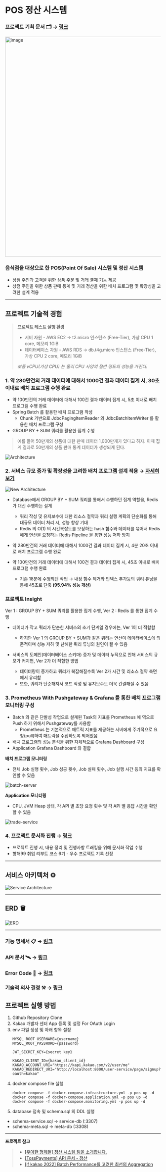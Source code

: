 # POS 정산 시스템 
### 프로젝트 기획 문서 🗂️ → [링크](https://yuseogi0218.notion.site/POS-1615a0fb769580e39a1efa20872be862)
<img width="711" alt="image" src="https://github.com/user-attachments/assets/1bb8ade1-0c61-473b-9ce9-91119aaa6044" />

### 음식점을 대상으로 한 POS(Point Of Sale) 시스템 및 정산 시스템
- 상점 주인과 고객을 위한 상품 주문 및 거래 결제 기능 제공 
- 상점 주인을 위한 상품 판매 통계 및 거래 정산을 위한 배치 프로그램 및 확장성을 고려한 설계 적용 

---
## 프로젝트 기술적 경험
> **프로젝트 테스트 실행 환경**
> - 서버 자원 - AWS EC2 → t2.micro 인스턴스 (Free-Tier), 가상 CPU 1 core, 메모리 1GiB
> - 데이터베이스 자원 - AWS RDS → db.t4g.micro 인스턴스 (Free-Tier), 가상 CPU 2 core, 메모리 1GiB
> 
> *보통 vCPU(가상 CPU) 는 물리 CPU 사양의 절반 정도의 성능을 가진다.*
### 1. 약 280만건의 거래 데이터에 대해서 1000건 결과 데이터 집계 시, 30초 이내로 배치 프로그램 수행 완료
- 약 100만건의 거래 데이터에 대해서 100건 결과 데이터 집계 시, 5초 이내로 배치 프로그램 수행 완료
- Spring Batch 를 활용한 배치 프로그램 작성
  - Chunk 기반으로 JdbcPagingItemReader 와 JdbcBatchItemWriter 를 활용한 배치 프로그램 구성  
- GROUP BY + SUM 쿼리를 활용한 집계 수행
> 예를 들어 50만개의 상품에 대한 판매 데이터 1,000만개가 있다고 하자. 이때 집계 결과로 50만개의 상품 판매 통계 데이터가 생성되게 된다.

![Architecture](https://github.com/user-attachments/assets/5eb9c3fd-7e20-44e0-9930-fba6973f36be)


### 2. 서비스 규모 증가 및 확장성을 고려한 배치 프로그램 설계 적용 → [자세히 보기](https://yuseogi0218.notion.site/Batch-Server-17a5a0fb769580e8b291c483422351d9)
![New Architecture](https://github.com/user-attachments/assets/e75c6491-e747-4258-aadf-9a7c8d9e30d4)

- Database에서 GROUP BY + SUM 쿼리를 통해서 수행하던 집계 역할을, Redis 가 대신 수행하는 설계
  - 쿼리 작성 및 유지보수에 대한 리소스 절약과 쿼리 실행 계획의 단순화를 통해 대규모 데이터 처리 시, 성능 향상 기대
  - Redis 의 O(1) 의 시간복잡도를 보장하는 hash 함수와 데이터를 묶어서 Redis 에게 연산을 요청하는 Redis Pipeline 을 통한 성능 저하 방지


- 약 280만건의 거래 데이터에 대해서 1000건 결과 데이터 집계 시, 4분 20초 이내로 배치 프로그램 수행 완료
- 약 100만건의 거래 데이터에 대해서 100건 결과 데이터 집계 시, 45초 이내로 배치 프로그램 수행 완료
  - 기존 18분에 수행되던 작업 → 내장 함수 제거와 인덱스 추가등의 쿼리 튜닝을 통해 45초로 단축 **(95.94% 성능 개선)**

### 프로젝트 Insight 
Ver 1 : GROUP BY + SUM 쿼리를 활용한 집계 수행, Ver 2 : Redis 를 통한 집계 수행
- 데이터가 작고 쿼리가 단순한 서비스의 초기 단계일 경우에는, Ver 1이 더 적합함
  - 하지만 Ver 1 의 GROUP BY + SUM과 같은 쿼리는 연산이 데이터베이스에 의존적이며 성능 저하 및 난해한 쿼리 튜닝의 원인이 될 수 있음


- 서비스의 도메인(데이터베이스 스키마) 증가 및 데이터 누적으로 인해 서비스의 규모가 커지면, Ver 2가 더 적합한 방법
  - 데이터량이 증가하고 쿼리가 복잡해질수록 Ver 2가 시간 및 리소스 절약 측면에서 유리함
  - 또한, 쿼리가 단순해져서 코드 작성 및 유지보수도 더욱 간결해질 수 있음

### 3. Prometheus With Pushgateway & Grafana 를 통한 배치 프로그램 모니터링 구성
- Batch 와 같은 단발성 작업으로 설계된 Task의 지표를 Prometheus 에 역으로 Push 하기 위해서 Pushgateway를 사용함
  - Prometheus 는 기본적으로 매트릭 지표를 제공하는 서버에게 주기적으로 요청(pull)하여 매트릭을 수집하도록 되어있음
- 배치 프로그램의 성능 분석을 위한 자체적으로 Grafana Dashboard 구성
- Application Grafana Dashboard 와 결합

**배치 프로그램 모니터링**
- 전체 Job 실행 횟수, Job 성공 횟수, Job 실패 횟수, Job 실행 시간 등의 지표를 확인할 수 있음

![batch-server](https://github.com/user-attachments/assets/bfce70cc-ad92-4006-95b6-e5f82bb06dcd)

**Application 모니터링**
- CPU, JVM Heap 상태, 각 API 별 초당 요청 횟수 및 각 API 별 응답 시간을 확인할 수 있음

![trade-service](https://github.com/user-attachments/assets/28d3ddfe-b1dc-4a45-be14-396b2e6de775)

### 4. 프로젝트 문서화 진행 → [링크](https://yuseogi0218.notion.site/hanghae99-project)
- 프로젝트 진행 시, 내용 정리 및 진행사항 트래킹을 위해 문서화 작업 수행
- 항해99 취업 리부트 코스 6기 - 우수 프로젝트 기록 선정

---

## 서비스 아키텍처 ⚙️
![Service Architecture](https://github.com/user-attachments/assets/d9b71c0c-35da-4237-8d3a-8a0a02e557f7)

---

## ERD 🪣
![ERD](https://github.com/user-attachments/assets/db3acfb8-2c9c-432f-81a1-5614ab57b4d2)

---

### 기능 명세서 📋 → [링크](https://yuseogi0218.notion.site/1605a0fb7695810c8b2cc0581a52eef4)
### API 문서 🛰️ → [링크](https://yuseogi0218.notion.site/API-1605a0fb769581be8a15d55ab6dd59a4)
### Error Code 🚫 → [링크](https://yuseogi0218.notion.site/Error-Code-1605a0fb7695813bb382d3e1ba8b20e8)
### 기술적 의사 결정 ⚒️ → [링크](https://yuseogi0218.notion.site/17b5a0fb76958069a9fde8646ebeb35b)

## 프로젝트 실행 방법
1. Github Repository Clone
2. Kakao 개발자 센터 App 등록 및 설정 For OAuth Login 
3. env 파일 생성 및 아래 항목 설정
    ```properties
    MYSQL_ROOT_USERNAME={username}
    MYSQL_ROOT_PASSWORD={password}
    
    JWT_SECRET_KEY={secret key}
    
    KAKAO_CLIENT_ID={kakao_client_id}
    KAKAO_ACCOUNT_URI="https://kapi.kakao.com/v2/user/me"
    KAKAO_REDIRECT_URI="http://localhost:8000/user-service/page/signup?oauth=kakao"
    ``` 
4. docker compose file 실행
    ```shell
    docker compose -f docker-compose.infrastructure.yml -p pos up -d
    docker compose -f docker-compose.application.yml -p pos up -d
    docker compose -f docker-compose.monitoring.yml -p pos up -d
    ```
5. database 접속 및 schema.sql 의 DDL 실행
- schema-service.sql -> service-db (:3307)
- schema-meta.sql -> meta-db (:3308)
---

**프로젝트 참고**
> - [[우아한 형제들] 정산 시스템 팀을 소개합니다.](https://techblog.woowahan.com/2701/)
> - [[TossPayments] API 문서 - 정산](https://docs.tosspayments.com/reference#%EC%A0%95%EC%82%B0)
> - [[if kakao 2022] Batch Performance를 고려한 최선의 Aggregation](https://tech.kakaopay.com/post/ifkakao2022-batch-performance-aggregation/)
